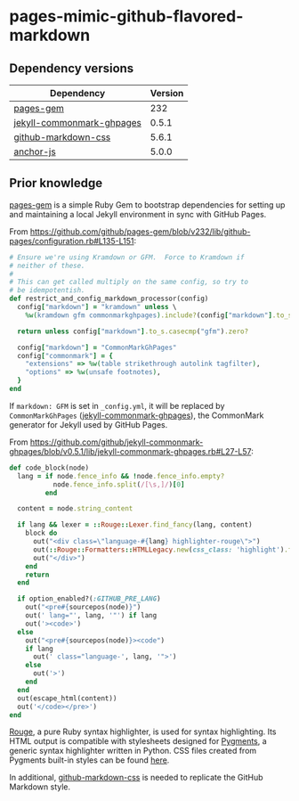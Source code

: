 # pages-mimic-github-flavored-markdown

## Dependency versions

| Dependency                                                                       | Version |
| -------------------------------------------------------------------------------- | ------- |
| [pages-gem](https://github.com/github/pages-gem)                                 | 232     |
| [jekyll-commonmark-ghpages](https://github.com/github/jekyll-commonmark-ghpages) | 0.5.1   |
| [github-markdown-css](https://github.com/sindresorhus/github-markdown-css)       | 5.6.1   |
| [anchor-js](https://github.com/bryanbraun/anchorjs)                              | 5.0.0   |

## Prior knowledge

[pages-gem](https://github.com/github/pages-gem) is a simple Ruby Gem to
bootstrap dependencies for setting up and maintaining a local Jekyll environment
in sync with GitHub Pages.

From
https://github.com/github/pages-gem/blob/v232/lib/github-pages/configuration.rb#L135-L151:

```ruby
# Ensure we're using Kramdown or GFM.  Force to Kramdown if
# neither of these.
#
# This can get called multiply on the same config, so try to
# be idempotentish.
def restrict_and_config_markdown_processor(config)
  config["markdown"] = "kramdown" unless \
    %w(kramdown gfm commonmarkghpages).include?(config["markdown"].to_s.downcase)

  return unless config["markdown"].to_s.casecmp("gfm").zero?

  config["markdown"] = "CommonMarkGhPages"
  config["commonmark"] = {
    "extensions" => %w(table strikethrough autolink tagfilter),
    "options" => %w(unsafe footnotes),
  }
end
```

If `markdown: GFM` is set in `_config.yml`, it will be replaced by
`CommonMarkGhPages`
([jekyll-commonmark-ghpages](https://github.com/github/jekyll-commonmark-ghpages)),
the CommonMark generator for Jekyll used by GitHub Pages.

From
https://github.com/github/jekyll-commonmark-ghpages/blob/v0.5.1/lib/jekyll-commonmark-ghpages.rb#L27-L57:

```ruby
def code_block(node)
  lang = if node.fence_info && !node.fence_info.empty?
           node.fence_info.split(/[\s,]/)[0]
         end

  content = node.string_content

  if lang && lexer = ::Rouge::Lexer.find_fancy(lang, content)
    block do
      out("<div class=\"language-#{lang} highlighter-rouge\">")
      out(::Rouge::Formatters::HTMLLegacy.new(css_class: 'highlight').format(lexer.lex(content)))
      out("</div>")
    end
    return
  end

  if option_enabled?(:GITHUB_PRE_LANG)
    out("<pre#{sourcepos(node)}")
    out(' lang="', lang, '"') if lang
    out('><code>')
  else
    out("<pre#{sourcepos(node)}><code")
    if lang
      out(' class="language-', lang, '">')
    else
      out('>')
    end
  end
  out(escape_html(content))
  out('</code></pre>')
end
```

[Rouge](https://github.com/rouge-ruby/rouge), a pure Ruby syntax highlighter, is
used for syntax highlighting. Its HTML output is compatible with stylesheets
designed for [Pygments](https://github.com/pygments/pygments), a generic syntax
highlighter written in Python. CSS files created from Pygments built-in styles
can be found [here](https://github.com/richleland/pygments-css).

In additional,
[github-markdown-css](https://github.com/sindresorhus/github-markdown-css) is
needed to replicate the GitHub Markdown style.
